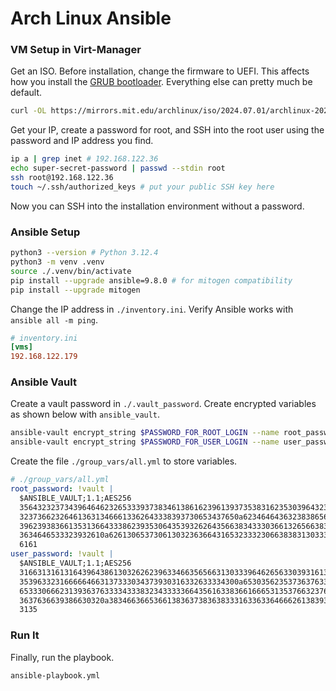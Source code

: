 # Arch Linux Ansible

### VM Setup in Virt-Manager

Get an ISO. Before installation, change the firmware to UEFI.
This affects how you install the [GRUB bootloader](https://wiki.archlinux.org/title/GRUB).
Everything else can pretty much be default.

```bash
curl -OL https://mirrors.mit.edu/archlinux/iso/2024.07.01/archlinux-2024.07.01-x86_64.iso
```

Get your IP, create a password for root, and SSH into the root user using the password and IP address you find.

```bash
ip a | grep inet # 192.168.122.36
echo super-secret-password | passwd --stdin root
ssh root@192.168.122.36
touch ~/.ssh/authorized_keys # put your public SSH key here
```

Now you can SSH into the installation environment without a password.

### Ansible Setup

```bash
python3 --version # Python 3.12.4
python3 -m venv .venv
source ./.venv/bin/activate
pip install --upgrade ansible=9.8.0 # for mitogen compatibility
pip install --upgrade mitogen
```

Change the IP address in `./inventory.ini`. Verify Ansible works with `ansible all -m ping`.

```ini
# inventory.ini
[vms]
192.168.122.179
```

### Ansible Vault

Create a vault password in `./.vault_password`.
Create encrypted variables as shown below with `ansible_vault`.

```bash
ansible-vault encrypt_string $PASSWORD_FOR_ROOT_LOGIN --name root_password
ansible-vault encrypt_string $PASSWORD_FOR_USER_LOGIN --name user_password
```

Create the file `./group_vars/all.yml` to store variables.

```yml
# ./group_vars/all.yml
root_password: !vault |
  $ANSIBLE_VAULT;1.1;AES256
  35643232373439646462326533393738346138616239613937353831623530396432343434633433
  3237366232646136313466613362643338393730653437650a623464643632383865633366376332
  39623938366135313664333862393530643539326264356638343330366132656638363834613161
  3634646533323932610a626130653730613032363664316532333230663838313033316238303539
  6161
user_password: !vault |
  $ANSIBLE_VAULT;1.1;AES256
  31663131613164396438613032626239633466356566313033396462656330393161353634656462
  3539633231666664663137333034373930316332633334300a653035623537363763313861396264
  65333066623139363763333433383234333336643561633836616665313537663237646537313335
  3637636639386630320a383466366536613836373836383331633633646662613839343662343834
  3135
```

### Run It

Finally, run the playbook.

```bash
ansible-playbook.yml
```
